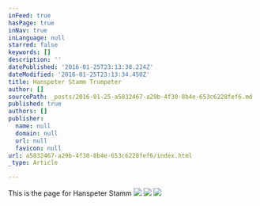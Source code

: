 ```yaml
---
inFeed: true
hasPage: true
inNav: true
inLanguage: null
starred: false
keywords: []
description: ''
datePublished: '2016-01-25T23:13:38.224Z'
dateModified: '2016-01-25T23:13:34.450Z'
title: Hanspeter Stamm Trumpeter
author: []
sourcePath: _posts/2016-01-25-a5832467-a29b-4f30-8b4e-653c6228fef6.md
published: true
authors: []
publisher:
  name: null
  domain: null
  url: null
  favicon: null
url: a5832467-a29b-4f30-8b4e-653c6228fef6/index.html
_type: Article

---
```

This is the page for Hanspeter Stamm
![](https://the-grid-user-content.s3-us-west-2.amazonaws.com/9a92c677-c2b7-4b69-9e4f-784951e55061.jpg)
![](https://the-grid-user-content.s3-us-west-2.amazonaws.com/71c7ff40-6b15-4665-86ff-10a8aa996b16.jpg)
![](https://the-grid-user-content.s3-us-west-2.amazonaws.com/90e440c2-6d19-46da-beff-47e490898258.jpg)